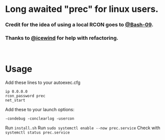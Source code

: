 # Long awaited "prec" for linux users.

### Credit for the idea of using a local RCON goes to [@Bash-09](https://github.com/Bash-09).
### Thanks to [@icewind](https://github.com/icewind1991/) for help with refactoring.
<br>

# Usage

Add these lines to your autoexec.cfg

```
ip 0.0.0.0
rcon_password prec
net_start
```

Add these to your launch options:

```-condebug -conclearlog -usercon```

Run ```install.sh```
Run ```sudo systemctl enable --now prec.service```
Check with ```systemctl status prec.service```